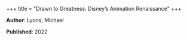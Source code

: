 +++
title = "Drawn to Greatness: Disney’s Animation Renaissance"
+++



**Author**: Lyons, Michael

**Published**: 2022